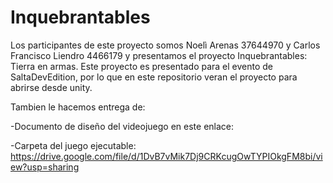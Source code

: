 # Inquebrantables
Los participantes de este proyecto somos Noelì Arenas 37644970 y Carlos Francisco Liendro 4466179 y presentamos el proyecto Inquebrantables: Tierra en armas. Este proyecto es presentado para el evento de SaltaDevEdition, por lo que en este repositorio veran el proyecto para abrirse desde unity.

Tambien le hacemos entrega de:

-Documento de diseño del videojuego en este enlace: 


-Carpeta del juego ejecutable: https://drive.google.com/file/d/1DvB7vMik7Dj9CRKcugOwTYPIOkgFM8bi/view?usp=sharing
